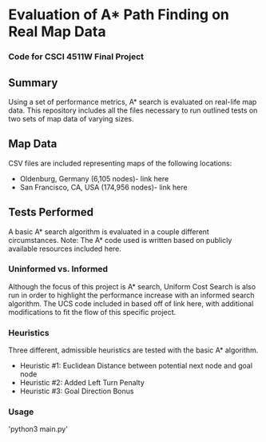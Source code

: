 # Evaluation of A* Path Finding on Real Map Data 
### Code for CSCI 4511W Final Project

## Summary
Using a set of performance metrics, A* search is evaluated on real-life map data. This repository includes all the files necessary to run outlined tests on two sets of map data of varying sizes.

## Map Data
CSV files are included representing maps of the following locations:
* Oldenburg, Germany (6,105 nodes)- link here
* San Francisco, CA, USA (174,956 nodes)- link here

## Tests Performed
A basic A* search algorithm is evaluated in a couple different circumstances. 
Note: The A* code used is written based on publicly available resources included here.

### Uninformed vs. Informed

Although the focus of this project is A* search, Uniform Cost Search is also run in order to highlight the performance increase with an informed search algorithm.
The UCS code included in based off of link here, with additional modifications to fit the flow of this specific project.

### Heuristics

Three different, admissible heuristics are tested with the basic A* algorithm.
* Heuristic #1: Euclidean Distance between potential next node and goal node
* Heuristic #2: Added Left Turn Penalty
* Heuristic #3: Goal Direction Bonus

### Usage
'python3 main.py'
